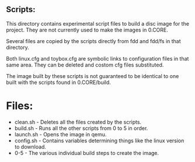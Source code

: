## Scripts:

This directory contains experimental script files to build a disc image for the project. They are not currently used to make the images in 0.CORE.

Several files are copied by the scripts directly from fdd and fdd/fs in that directory.

Both linux.cfg and toybox.cfg are symbolic links to configuration files in that same area. They can be deleted and costom cfg files substituted.

The image built by these scripts is not guaranteed to be identical to one built with the scripts found in 0.CORE/build.

# Files:

- clean.sh - Deletes all the files created by the scripts.
- build.sh - Runs all the other scripts from 0 to 5 in order.
- launch.sh - Opens the image in qemu.
- config.sh - Contains variables determining things like the linux version to download.
- 0-5 - The various individual build steps to create the image.